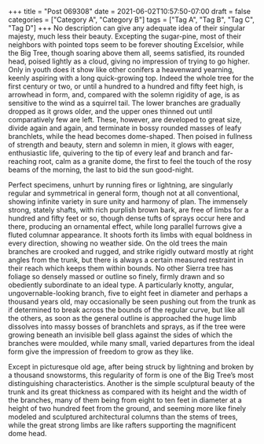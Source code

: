+++
title = "Post 069308"
date = 2021-06-02T10:57:50-07:00
draft = false
categories = ["Category A", "Category B"]
tags = ["Tag A", "Tag B", "Tag C", "Tag D"]
+++
No description can give any adequate idea of their singular majesty, much less their beauty. Excepting the sugar-pine, most of their neighbors with pointed tops seem to be forever shouting Excelsior, while the Big Tree, though soaring above them all, seems satisfied, its rounded head, poised lightly as a cloud, giving no impression of trying to go higher. Only in youth does it show like other conifers a heavenward yearning, keenly aspiring with a long quick-growing top. Indeed the whole tree for the first century or two, or until a hundred to a hundred and fifty feet high, is arrowhead in form, and, compared with the solemn rigidity of age, is as sensitive to the wind as a squirrel tail. The lower branches are gradually dropped as it grows older, and the upper ones thinned out until comparatively few are left. These, however, are developed to great size, divide again and again, and terminate in bossy rounded masses of leafy branchlets, while the head becomes dome-shaped. Then poised in fullness of strength and beauty, stern and solemn in mien, it glows with eager, enthusiastic life, quivering to the tip of every leaf and branch and far-reaching root, calm as a granite dome, the first to feel the touch of the rosy beams of the morning, the last to bid the sun good-night.

Perfect specimens, unhurt by running fires or lightning, are singularly regular and symmetrical in general form, though not at all conventional, showing infinite variety in sure unity and harmony of plan. The immensely strong, stately shafts, with rich purplish brown bark, are free of limbs for a hundred and fifty feet or so, though dense tufts of sprays occur here and there, producing an ornamental effect, while long parallel furrows give a fluted columnar appearance. It shoots forth its limbs with equal boldness in every direction, showing no weather side. On the old trees the main branches are crooked and rugged, and strike rigidly outward mostly at right angles from the trunk, but there is always a certain measured restraint in their reach which keeps them within bounds. No other Sierra tree has foliage so densely massed or outline so finely, firmly drawn and so obediently subordinate to an ideal type. A particularly knotty, angular, ungovernable-looking branch, five to eight feet in diameter and perhaps a thousand years old, may occasionally be seen pushing out from the trunk as if determined to break across the bounds of the regular curve, but like all the others, as soon as the general outline is approached the huge limb dissolves into massy bosses of branchlets and sprays, as if the tree were growing beneath an invisible bell glass against the sides of which the branches were moulded, while many small, varied departures from the ideal form give the impression of freedom to grow as they like.

Except in picturesque old age, after being struck by lightning and broken by a thousand snowstorms, this regularity of form is one of the Big Tree’s most distinguishing characteristics. Another is the simple sculptural beauty of the trunk and its great thickness as compared with its height and the width of the branches, many of them being from eight to ten feet in diameter at a height of two hundred feet from the ground, and seeming more like finely modeled and sculptured architectural columns than the stems of trees, while the great strong limbs are like rafters supporting the magnificent dome head.
